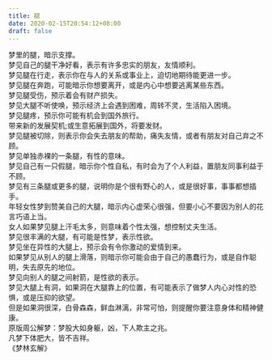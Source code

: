 ```yaml
---
title: 腿
date: 2020-02-15T20:54:12+08:00
draft: false
---
```


梦里的腿，暗示支撑。<br>
梦见自己的腿干净好看，表示有许多忠实的朋友，友情顺利。<br>
梦见腿在行走，表示你在与人的关系或事业上，迫切地期待能更进一步。<br>
梦见腿在奔跑，可能暗示你想要离开，或是内心中想要逃离某些东西。<br>
梦见腿受伤，预示着会有财产损失。<br>
梦见大腿不听使唤，预示经济上会遇到困难，周转不灵，生活陷入困境。<br>
梦见腿疼，预示你可能有机会到国外旅行。<br>
带来新的发展契机;或生意拓展到国外，将要发财。<br>
梦见腿被切除，则表示你会失去朋友的帮助，痛失友情，或者有朋友对自己弃之不顾。<br>
梦见单独赤裸的一条腿，有性的意味。<br>
梦见自己有一只假腿，暗示你个性自私，有时会为了个人利益，置朋友同事利益于不顾。<br>
梦见有三条腿或更多的腿，说明你是个很有野心的人，或是很好事，事事都想插手。<br>
年轻女性梦到赞美自己的大腿，暗示内心虚荣心很强，但要小心不要因为别人的花言巧语上当。<br>
女人如果梦见腿上汗毛太多，则意味着个性太强，想控制丈夫生活。<br>
梦见很丰满的大腿，有可能是性梦，表示性欲。<br>
梦见坐在异性的大腿上，预示会有令你激动的爱情到来。<br>
如果梦见从别人的腿上滑落，则暗示你可能会由于自己的愚蠢行为，或是自作聪明，失去原先的地位。<br>
梦见向别人的腿之间射箭，是性欲的表示。<br>
梦见大腿上有洞，如果洞在大腿靠上的位置，有可能表示了做梦人内心对性的恐惧，或是压抑的欲望。<br>
但是如果洞很深，白骨森森，鲜血淋漓，非常可怕，则提醒你要注意身体和精神健康。<br>
原版周公解梦：梦股大如身躯，凶，下人欺主之兆。<br>
凡梦下体肥大，皆不吉祥。<br>
《梦林玄解》